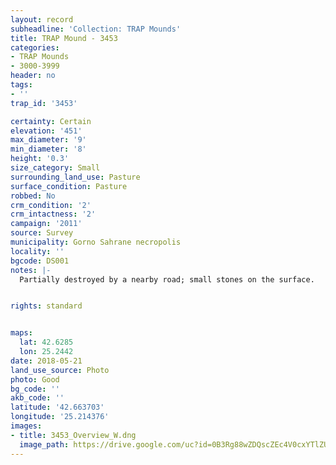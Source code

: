 ```yaml
---
layout: record
subheadline: 'Collection: TRAP Mounds'
title: TRAP Mound - 3453
categories:
- TRAP Mounds
- 3000-3999
header: no
tags:
- ''
trap_id: '3453'

certainty: Certain
elevation: '451'
max_diameter: '9'
min_diameter: '8'
height: '0.3'
size_category: Small
surrounding_land_use: Pasture
surface_condition: Pasture
robbed: No
crm_condition: '2'
crm_intactness: '2'
campaign: '2011'
source: Survey
municipality: Gorno Sahrane necropolis
locality: ''
bgcode: DS001
notes: |-
  Partially destroyed by a nearby road; small stones on the surface.


rights: standard


maps:
  lat: 42.6285
  lon: 25.2442
date: 2018-05-21
land_use_source: Photo
photo: Good
bg_code: ''
akb_code: ''
latitude: '42.663703'
longitude: '25.214376'
images:
- title: 3453_Overview_W.dng
  image_path: https://drive.google.com/uc?id=0B3Rg88wZDQscZEc4V0cxYTlZUHc
---
```

